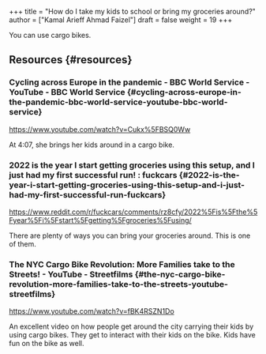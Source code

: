 +++
title = "How do I take my kids to school or bring my groceries around?"
author = ["Kamal Arieff Ahmad Faizel"]
draft = false
weight = 19
+++

You can use cargo bikes.


## Resources {#resources}


### Cycling across Europe in the pandemic - BBC World Service - YouTube - BBC World Service {#cycling-across-europe-in-the-pandemic-bbc-world-service-youtube-bbc-world-service}

<https://www.youtube.com/watch?v=Cukx%5FBSQ0Ww>

At 4:07, she brings her kids around in a cargo bike.


### 2022 is the year I start getting groceries using this setup, and I just had my first successful run! : fuckcars {#2022-is-the-year-i-start-getting-groceries-using-this-setup-and-i-just-had-my-first-successful-run-fuckcars}

<https://www.reddit.com/r/fuckcars/comments/rz8cfy/2022%5Fis%5Fthe%5Fyear%5Fi%5Fstart%5Fgetting%5Fgroceries%5Fusing/>

There are plenty of ways you can bring your groceries around. This is one of them.


### The NYC Cargo Bike Revolution: More Families take to the Streets! - YouTube - Streetfilms {#the-nyc-cargo-bike-revolution-more-families-take-to-the-streets-youtube-streetfilms}

<https://www.youtube.com/watch?v=fBK4RSZN1Do>

An excellent video on how people get around the city carrying their kids by using cargo bikes. They get to interact with their kids on the bike. Kids have fun on the bike as well.
